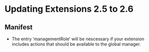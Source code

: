<!--
parent: 'TAO 2 6'
created_at: '2013-11-18 11:19:39'
updated_at: '2013-11-18 11:19:39'
authors:
    - 'Joel Bout'
tags:
    - 'Legacy Versions:TAO 2.5'
    - 'Legacy Versions:TAO 2.6'
    - 'Version Changes:TAO 2.5 to 2.6'
-->

Updating Extensions 2.5 to 2.6
==============================

Manifest
--------

-   The entry ‘managementRole’ will be nescessary if your extension includes actions that should be available to the global manager.


